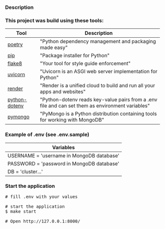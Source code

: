 ### Description


### This project was build using these tools:
| Tool                                                                        | Description                                             |
|-----------------------------------------------------------------------------|---------------------------------------------------------|
| [poetry](https://python-poetry.org/)                                        | "Python dependency management and packaging made easy"  |
| [pip](https://pypi.org/project/pip/)                                        | "Package installer for Python"                          |
| [flake8](https://flake8.pycqa.org/)                                         | "Your tool for style guide enforcement" |
| [uvicorn](https://www.uvicorn.org/)                                         | "Uvicorn is an ASGI web server implementation for Python" |
| [render](https://docs.render.com/)                                          | "Render is a unified cloud to build and run all your apps and websites" |
| [python-dotenv](https://pypi.org/project/python-dotenv/)                    | "Python-dotenv reads key-value pairs from a .env file and can set them as environment variables" |
| [pymongo](https://pymongo.readthedocs.io/en/stable/)                        | "PyMongo is a Python distribution containing tools for working with MongoDB"|


### Example of .env (see .env.sample)
| Variables                      |
|-------------------------------|
| USERNAME = 'username in MongoDB database'|
| PASSWORD = 'password in MongoDB database'|
| DB = 'cluster...'|

### Start the application
<pre>
# fill .env with your values

# start the application
$ make start

# Open http://127.0.0.1:8000/
</pre>